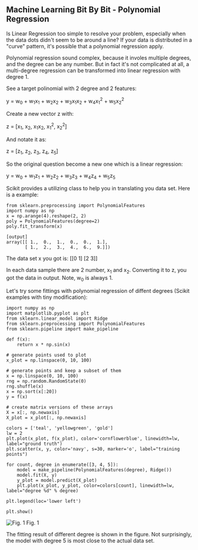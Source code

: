 ## Machine Learning Bit By Bit - Polynomial Regression

Is Linear Regression too simple to resolve your problem, especially when the data dots didn't seem to be around a line? If your data is distributed in a "curve" pattern, it's possible that a polynomial regression apply.

Polynomial regression sound complex, because it involes multiple degrees, and the degree can be any number. But in fact it's not complicated at all, a multi-degree regression can be transformed into linear regression with degree 1.

See a target polinomial with 2 degree and 2 features:

y = w<sub>0</sub> + w<sub>1</sub>x<sub>1</sub> + w<sub>2</sub>x<sub>2</sub> + w<sub>3</sub>x<sub>1</sub>x<sub>2</sub> + w<sub>4</sub>x<sub>1</sub><sup>2</sup> + w<sub>5</sub>x<sub>2</sub><sup>2</sup>

Create a new vector z with:

z = [x<sub>1</sub>, x<sub>2</sub>, x<sub>1</sub>x<sub>2</sub>, x<sub>1</sub><sup>2</sup>, x<sub>2</sub><sup>2</sup>]

And notate it as:

z = [z<sub>1</sub>, z<sub>2</sub>, z<sub>3</sub>, z<sub>4</sub>, z<sub>5</sub>]

So the original question become a new one which is a linear regression:

y = w<sub>0</sub> + w<sub>1</sub>z<sub>1</sub> + w<sub>2</sub>z<sub>2</sub> + w<sub>3</sub>z<sub>3</sub> + w<sub>4</sub>z<sub>4</sub> + w<sub>5</sub>z<sub>5</sub>

Scikit provides a utilizing class to help you in translating you data set. Here is a example:
```
from sklearn.preprocessing import PolynomialFeatures
import numpy as np
x = np.arange(4).reshape(2, 2)
poly = PolynomialFeatures(degree=2)
poly.fit_transform(x)

[output] 
array([[ 1.,  0.,  1.,  0.,  0.,  1.],
       [ 1.,  2.,  3.,  4.,  6.,  9.]])
```

The data set x you got is:
[[0 1]
 [2 3]]
 
In each data sample there are 2 number, x<sub>1</sub> and x<sub>2</sub>.
Converting it to z, you got the data in output. Note, w<sub>0</sub> is always 1.

Let's try some fittings with polynomial regression of diffent degrees (Scikit examples with tiny modification):

```
import numpy as np
import matplotlib.pyplot as plt
from sklearn.linear_model import Ridge
from sklearn.preprocessing import PolynomialFeatures
from sklearn.pipeline import make_pipeline

def f(x):
    return x * np.sin(x)

# generate points used to plot
x_plot = np.linspace(0, 10, 100)

# generate points and keep a subset of them
x = np.linspace(0, 10, 100)
rng = np.random.RandomState(0)
rng.shuffle(x)
x = np.sort(x[:20])
y = f(x)

# create matrix versions of these arrays
X = x[:, np.newaxis]
X_plot = x_plot[:, np.newaxis]

colors = ['teal', 'yellowgreen', 'gold']
lw = 2
plt.plot(x_plot, f(x_plot), color='cornflowerblue', linewidth=lw, label="ground truth")
plt.scatter(x, y, color='navy', s=30, marker='o', label="training points")

for count, degree in enumerate([3, 4, 5]):
    model = make_pipeline(PolynomialFeatures(degree), Ridge())
    model.fit(X, y)
    y_plot = model.predict(X_plot)
    plt.plot(x_plot, y_plot, color=colors[count], linewidth=lw, label="degree %d" % degree)

plt.legend(loc='lower left')

plt.show()
```
![Fig. 1](https://github.com/michael2012z/myWritings/raw/master/machine-learning/img/polynomial-regression.png) Fig. 1

The fitting result of different degree is shown in the figure. Not surprisingly, the model with degree 5 is most close to the actual data set.
